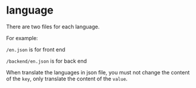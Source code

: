 # language

There are two files for each language. 

For example:

`/en.json` is for front end

`/backend/en.json` is for back end

When translate the languages in json file, you must not change the content of the `key`, only translate the content of the `value`.
